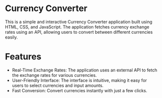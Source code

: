# Currency Converter
This is a simple and interactive Currency Converter application built using HTML, CSS, and JavaScript. The application fetches currency exchange rates using an API, allowing users to convert between different currencies easily.

# Features
- Real-Time Exchange Rates: The application uses an external API to fetch the exchange rates for various currencies.
- User-Friendly Interface: The interface is intuitive, making it easy for users to select currencies and input amounts.
- Fast Conversion: Convert currencies instantly with just a few clicks.